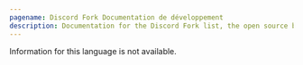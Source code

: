 ```yaml
---
pagename: Discord Fork Documentation de développement
description: Documentation for the Discord Fork list, the open source bot listing website.
---
```


Information for this language is not available.
